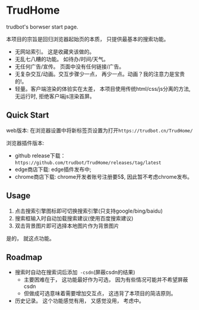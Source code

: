 # TrudHome
trudbot's  borwser start page.

本项目的宗旨是回归浏览器起始页的本质， 只提供最基本的搜索功能。

* 无网站索引。 这是收藏夹该做的。
* 无乱七八糟的功能。 如待办/时间/天气。
* 无任何广告/宣传。 页面中没有任何链接/广告。
* 无复杂交互/动画。交互步骤少一点， 再少一点。动画？我的注意力是宝贵的!。
* 轻量。客户端渲染的体验实在太差， 本项目使用传统html/css/js分离的方法, 无运行时, 拒绝客户端js渲染首屏。

## Quick Start
web版本: 在浏览器设置中将新标签页设置为打开`https://trudbot.cn/TrudHome/`

浏览器插件版本: 
* github release下载： `https://github.com/trudbot/TrudHome/releases/tag/latest`
* edge商店下载: edge插件发布中; 
* chrome商店下载: chrome开发者账号注册要5$, 因此暂不考虑chrome发布。

## Usage
1. 点击搜索引擎图标即可切换搜索引擎(只支持google/bing/baidu)
2. 搜索框输入时自动加载搜索建议(使用百度搜索建议)
3. 双击背景图片即可选择本地图片作为背景图片

是的， 就这点功能。

## Roadmap
* 搜索时自动在搜索词后添加` -csdn`(屏蔽csdn的结果)
    * 主要困难在于， 这功能最好作为可选， 因为有些情况可能并不希望屏蔽csdn
    * 但做成可选意味着需要增加交互点， 这违背了本项目的简洁原则。
* 历史记录。 这个功能感觉有用， 又感觉没用， 考虑中。
